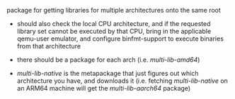 package for getting libraries for multiple architectures onto the same root

- should also check the local CPU architecture, and if the requested library set cannot be executed by that CPU, bring in the applicable qemu-user emulator, and configure binfmt-support to execute binaries from that architecture

- there should be a package for each arch (i.e. *multi-lib-amd64*)
- *multi-lib-native* is the metapackage that just figures out which architecture you have, and downloads it (i.e. fetching *multi-lib-native* on an ARM64 machine will get the *multi-lib-aarch64* package)
